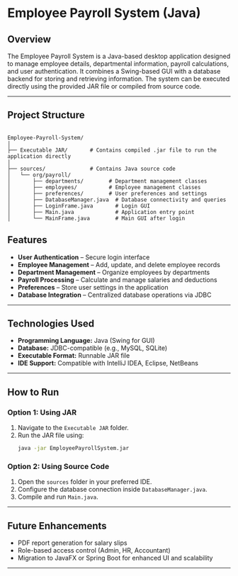 # Employee Payroll System (Java)

## Overview
The Employee Payroll System is a Java-based desktop application designed to manage employee details, departmental information, payroll calculations, and user authentication. It combines a Swing-based GUI with a database backend for storing and retrieving information. The system can be executed directly using the provided JAR file or compiled from source code.

---

## Project Structure
```

Employee-Payroll-System/
│
├── Executable JAR/       # Contains compiled .jar file to run the application directly
│
├── sources/              # Contains Java source code
│   └── org/payroll/
│       ├── departments/        # Department management classes
│       ├── employees/          # Employee management classes
│       ├── preferences/        # User preferences and settings
│       ├── DatabaseManager.java  # Database connectivity and queries
│       ├── LoginFrame.java       # Login GUI
│       ├── Main.java             # Application entry point
│       └── MainFrame.java        # Main GUI after login

````

## Features
- **User Authentication** – Secure login interface  
- **Employee Management** – Add, update, and delete employee records  
- **Department Management** – Organize employees by departments  
- **Payroll Processing** – Calculate and manage salaries and deductions  
- **Preferences** – Store user settings in the application  
- **Database Integration** – Centralized database operations via JDBC  

---

## Technologies Used
- **Programming Language:** Java (Swing for GUI)  
- **Database:** JDBC-compatible (e.g., MySQL, SQLite)  
- **Executable Format:** Runnable JAR file  
- **IDE Support:** Compatible with IntelliJ IDEA, Eclipse, NetBeans  

---

## How to Run

### Option 1: Using JAR
1. Navigate to the `Executable JAR` folder.  
2. Run the JAR file using:  
   ```bash
   java -jar EmployeePayrollSystem.jar

### Option 2: Using Source Code

1. Open the `sources` folder in your preferred IDE.
2. Configure the database connection inside `DatabaseManager.java`.
3. Compile and run `Main.java`.

---

## Future Enhancements

* PDF report generation for salary slips
* Role-based access control (Admin, HR, Accountant)
* Migration to JavaFX or Spring Boot for enhanced UI and scalability

---


